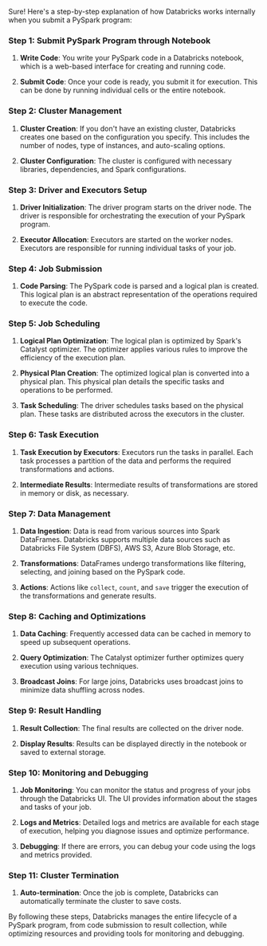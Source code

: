 Sure! Here's a step-by-step explanation of how Databricks works internally when you submit a PySpark program:

### Step 1: **Submit PySpark Program through Notebook**

1. **Write Code**: You write your PySpark code in a Databricks notebook, which is a web-based interface for creating and running code.

2. **Submit Code**: Once your code is ready, you submit it for execution. This can be done by running individual cells or the entire notebook.

### Step 2: **Cluster Management**

1. **Cluster Creation**: If you don't have an existing cluster, Databricks creates one based on the configuration you specify. This includes the number of nodes, type of instances, and auto-scaling options.

2. **Cluster Configuration**: The cluster is configured with necessary libraries, dependencies, and Spark configurations.

### Step 3: **Driver and Executors Setup**

1. **Driver Initialization**: The driver program starts on the driver node. The driver is responsible for orchestrating the execution of your PySpark program.

2. **Executor Allocation**: Executors are started on the worker nodes. Executors are responsible for running individual tasks of your job.

### Step 4: **Job Submission**

1. **Code Parsing**: The PySpark code is parsed and a logical plan is created. This logical plan is an abstract representation of the operations required to execute the code.

### Step 5: **Job Scheduling**

1. **Logical Plan Optimization**: The logical plan is optimized by Spark's Catalyst optimizer. The optimizer applies various rules to improve the efficiency of the execution plan.

2. **Physical Plan Creation**: The optimized logical plan is converted into a physical plan. This physical plan details the specific tasks and operations to be performed.

3. **Task Scheduling**: The driver schedules tasks based on the physical plan. These tasks are distributed across the executors in the cluster.

### Step 6: **Task Execution**

1. **Task Execution by Executors**: Executors run the tasks in parallel. Each task processes a partition of the data and performs the required transformations and actions.

2. **Intermediate Results**: Intermediate results of transformations are stored in memory or disk, as necessary.

### Step 7: **Data Management**

1. **Data Ingestion**: Data is read from various sources into Spark DataFrames. Databricks supports multiple data sources such as Databricks File System (DBFS), AWS S3, Azure Blob Storage, etc.

2. **Transformations**: DataFrames undergo transformations like filtering, selecting, and joining based on the PySpark code.

3. **Actions**: Actions like `collect`, `count`, and `save` trigger the execution of the transformations and generate results.

### Step 8: **Caching and Optimizations**

1. **Data Caching**: Frequently accessed data can be cached in memory to speed up subsequent operations.

2. **Query Optimization**: The Catalyst optimizer further optimizes query execution using various techniques.

3. **Broadcast Joins**: For large joins, Databricks uses broadcast joins to minimize data shuffling across nodes.

### Step 9: **Result Handling**

1. **Result Collection**: The final results are collected on the driver node.

2. **Display Results**: Results can be displayed directly in the notebook or saved to external storage.

### Step 10: **Monitoring and Debugging**

1. **Job Monitoring**: You can monitor the status and progress of your jobs through the Databricks UI. The UI provides information about the stages and tasks of your job.

2. **Logs and Metrics**: Detailed logs and metrics are available for each stage of execution, helping you diagnose issues and optimize performance.

3. **Debugging**: If there are errors, you can debug your code using the logs and metrics provided.

### Step 11: **Cluster Termination**

1. **Auto-termination**: Once the job is complete, Databricks can automatically terminate the cluster to save costs.

By following these steps, Databricks manages the entire lifecycle of a PySpark program, from code submission to result collection, while optimizing resources and providing tools for monitoring and debugging.
